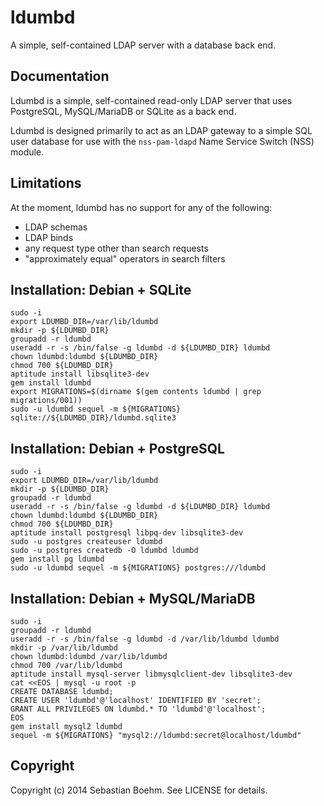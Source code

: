 ldumbd
======

A simple, self-contained LDAP server with a database back end.

Documentation
-------------

Ldumbd is a simple, self-contained read-only LDAP server that uses PostgreSQL, MySQL/MariaDB or SQLite as a back end.

Ldumbd is designed primarily to act as an LDAP gateway to a simple SQL user database for use with the `nss-pam-ldapd` Name Service Switch (NSS) module.

Limitations
-----------

At the moment, ldumbd has no support for any of the following:

 - LDAP schemas
 - LDAP binds
 - any request type other than search requests
 - "approximately equal" operators in search filters

Installation: Debian + SQLite
-----------------------------

    sudo -i
    export LDUMBD_DIR=/var/lib/ldumbd
    mkdir -p ${LDUMBD_DIR}
    groupadd -r ldumbd
    useradd -r -s /bin/false -g ldumbd -d ${LDUMBD_DIR} ldumbd
    chown ldumbd:ldumbd ${LDUMBD_DIR}
    chmod 700 ${LDUMBD_DIR}
    aptitude install libsqlite3-dev
    gem install ldumbd
    export MIGRATIONS=$(dirname $(gem contents ldumbd | grep migrations/001))
    sudo -u ldumbd sequel -m ${MIGRATIONS} sqlite://${LDUMBD_DIR}/ldumbd.sqlite3

Installation: Debian + PostgreSQL
---------------------------------

    sudo -i
    export LDUMBD_DIR=/var/lib/ldumbd
    mkdir -p ${LDUMBD_DIR}
    groupadd -r ldumbd
    useradd -r -s /bin/false -g ldumbd -d ${LDUMBD_DIR} ldumbd
    chown ldumbd:ldumbd ${LDUMBD_DIR}
    chmod 700 ${LDUMBD_DIR}
    aptitude install postgresql libpq-dev libsqlite3-dev
    sudo -u postgres createuser ldumbd
    sudo -u postgres createdb -O ldumbd ldumbd
    gem install pg ldumbd
    sudo -u ldumbd sequel -m ${MIGRATIONS} postgres:///ldumbd

Installation: Debian + MySQL/MariaDB
------------------------------------

    sudo -i
    groupadd -r ldumbd
    useradd -r -s /bin/false -g ldumbd -d /var/lib/ldumbd ldumbd
    mkdir -p /var/lib/ldumbd
    chown ldumbd:ldumbd /var/lib/ldumbd
    chmod 700 /var/lib/ldumbd
    aptitude install mysql-server libmysqlclient-dev libsqlite3-dev
    cat <<EOS | mysql -u root -p
    CREATE DATABASE ldumbd;
    CREATE USER 'ldumbd'@'localhost' IDENTIFIED BY 'secret';
    GRANT ALL PRIVILEGES ON ldumbd.* TO 'ldumbd'@'localhost';
    EOS
    gem install mysql2 ldumbd
    sequel -m ${MIGRATIONS} "mysql2://ldumbd:secret@localhost/ldumbd"

Copyright
---------

Copyright (c) 2014 Sebastian Boehm. See LICENSE for details.
